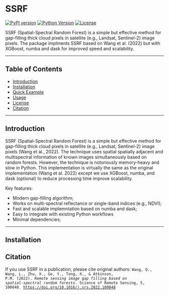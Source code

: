 # SSRF

[![PyPI version](https://img.shields.io/pypi/v/ssrf.svg)](https://pypi.org/project/ssrf/)
[![Python Version](https://img.shields.io/pypi/pyversions/ssrf.svg)](https://pypi.org/project/ssrf/)
[![License](https://img.shields.io/pypi/l/ssrf.svg)](LICENSE)

SSRF (Spatial-Spectral Random Forest) is a simple but effective method for gap-filling thick 
cloud pixels in satellite (e.g., Landsat, Sentinel-2) image pixels. The package implments SSRF
based on Wang et al. (2022) but with XGBoost, numba and dask for improved speed and scalability.

---

## Table of Contents

- [Introduction](#introduction)
- [Installation](#installation)
- [Quick Example](#quick-example)
- [Usage](#usage)
- [License](#license)
- [Citation](#citation)

---

## Introduction

SSRF (Spatial-Spectral Random Forest) is a simple but effective method for gap-filling thick 
cloud pixels in satellite (e.g., Landsat, Sentinel-2) image pixels (Wang et al., 2022). The 
technique uses spatial spatially adjacent and multispectral information of known images 
simultaneously based on random forests. However, the technique is notoriously memory-heavy and 
slow in Python. This implementation is virtually the same as the original implementation 
(Wang et al. 2022) except we use XGBoost, numba, and dask (optional) to reduce processing time 
improve scalability. 

Key features:
- Modern gap-filling algorithm;
- Works on multi-spectral reflectance or single-band indices (e.g., NDVI);
- Fast and scalable implemntation based on numba and dask;
- Easy to integrate with existing Python workflows
- Minimal dependencies;

---

## Installation


## Citation
If you use SSRF in a publication, please cite original authors:
<code>Wang, Q., Wang, L., Zhu, X., Ge, Y., Tong, X., & Atkinson, P.M. (2022). *Remote sensing image gap filling based on spatial-spectral random forests*. Science of Remote Sensing, 5, 100048. https://doi.org/10.1016/j.srs.2022.100048</code>